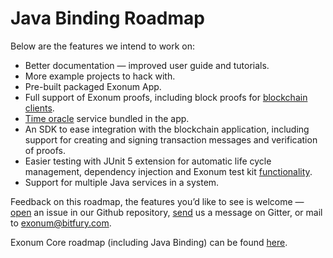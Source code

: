 # Java Binding Roadmap

Below are the features we intend to work on:

* Better documentation — improved user guide and tutorials.
* More example projects to hack with.
* Pre-built packaged Exonum App.
* Full support of Exonum proofs, including block proofs 
  for [blockchain clients](https://exonum.com/doc/version/0.10/architecture/clients/).
* [Time oracle](https://exonum.com/doc/version/0.10/advanced/time/) service bundled in the app.
* An SDK to ease integration with the blockchain application, including
  support for creating and signing transaction messages and verification of proofs.
* Easier testing with JUnit 5 extension for automatic life cycle management,
  dependency injection and Exonum test kit [functionality](https://exonum.com/doc/version/0.10/advanced/service-testing/).
* Support for multiple Java services in a system.

Feedback on this roadmap, the features you’d like to see is welcome&nbsp;—
[open](https://github.com/exonum/exonum-java-binding/issues/new)
an issue in our Github repository, [send](https://gitter.im/exonum/exonum-java-binding) us
a message on Gitter, or mail to [exonum@bitfury.com](mailto:exonum@bitfury.com).

Exonum Core roadmap (including Java Binding) can be found [here](https://exonum.com/doc/version/0.10/roadmap).
